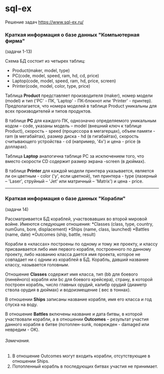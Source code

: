 # sql-ex
Решение задач https://www.sql-ex.ru/

### Краткая информация о базе данных "Компьютерная фирма" 

(задачи 1-13) 

Схема БД состоит из четырех таблиц: 
* Product(maker, model, type) 
* PC(code, model, speed, ram, hd, cd, price) 
* Laptop(code, model, speed, ram, hd, price, screen) 
* Printer(code, model, color, type, price) 

Таблица **Product** представляет производителя (maker), номер модели (model) и тип ('PC' - ПК, 'Laptop' - ПК-блокнот или 'Printer' - принтер). Предполагается, что номера моделей в таблице Product уникальны для всех производителей и типов продуктов. 

В таблице **PC** для каждого ПК, однозначно определяемого уникальным кодом – code, указаны модель – model (внешний ключ к таблице Product), скорость - speed (процессора в мегагерцах), объем памяти - ram (в мегабайтах), размер диска - hd (в гигабайтах), скорость считывающего устройства - cd (например, '4x') и цена - price (в долларах).

Таблица **Laptop** аналогична таблице РС за исключением того, что вместо скорости CD содержит размер экрана -screen (в дюймах). 

В таблице **Printer** для каждой модели принтера указывается, является ли он цветным - color ('y', если цветной), тип принтера - type (лазерный – 'Laser', струйный – 'Jet' или матричный – 'Matrix') и цена - price.
***
### Краткая информация о базе данных "Корабли" 

(задачи 14)

Рассматривается БД кораблей, участвовавших во второй мировой войне. Имеются следующие отношения:
*Classes (class, type, country, numGuns, bore, displacement)
*Ships (name, class, launched)
*Battles (name, date)
*Outcomes (ship, battle, result)


Корабли в «классах» построены по одному и тому же проекту, и классу присваивается либо имя первого корабля, построенного по данному проекту, либо названию класса дается имя проекта, которое не совпадает ни с одним из кораблей в БД. Корабль, давший название классу, называется головным.

Отношение **Classes** содержит имя класса, тип (bb для боевого (линейного) корабля или bc для боевого крейсера), страну, в которой построен корабль, число главных орудий, калибр орудий (диаметр ствола орудия в дюймах) и водоизмещение ( вес в тоннах). 

В отношении **Ships** записаны название корабля, имя его класса и год спуска на воду. 

В отношение **Battles** включены название и дата битвы, в которой участвовали корабли, а в отношении **Outcomes** – результат участия данного корабля в битве (потоплен-sunk, поврежден - damaged или невредим - OK).

###### Замечания. 

1) В отношение Outcomes могут входить корабли, отсутствующие в отношении Ships.
2) Потопленный корабль в последующих битвах участия не принимает.
